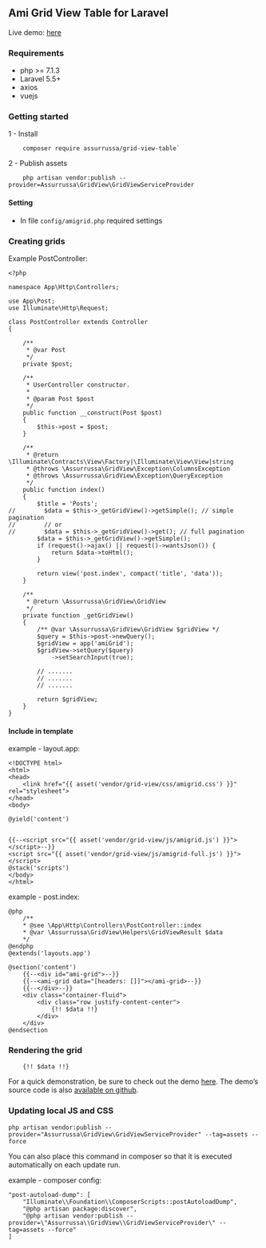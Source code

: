 ## Ami Grid View Table for Laravel

Live demo: [here](http://grid-view-table.herokuapp.com)

### Requirements

- php >= 7.1.3
- Laravel 5.5+
- axios
- vuejs

### Getting started

1 - Install
```
    composer require assurrussa/grid-view-table`
```

2 - Publish assets
```
    php artisan vendor:publish --provider=Assurrussa\GridView\GridViewServiceProvider
```

#### Setting
* In file `config/amigrid.php` required settings

### Creating grids

Example PostController:
```
<?php

namespace App\Http\Controllers;

use App\Post;
use Illuminate\Http\Request;

class PostController extends Controller
{

    /**
     * @var Post
     */
    private $post;

    /**
     * UserController constructor.
     *
     * @param Post $post
     */
    public function __construct(Post $post)
    {
        $this->post = $post;
    }

    /**
     * @return \Illuminate\Contracts\View\Factory|\Illuminate\View\View|string
     * @throws \Assurrussa\GridView\Exception\ColumnsException
     * @throws \Assurrussa\GridView\Exception\QueryException
     */
    public function index()
    {
        $title = 'Posts';
//        $data = $this->_getGridView()->getSimple(); // simple pagination
//        // or 
//        $data = $this->_getGridView()->get(); // full pagination
        $data = $this->_getGridView()->getSimple();
        if (request()->ajax() || request()->wantsJson()) {
            return $data->toHtml();
        }

        return view('post.index', compact('title', 'data'));
    }

    /**
     * @return \Assurrussa\GridView\GridView
     */
    private function _getGridView()
    {
        /** @var \Assurrussa\GridView\GridView $gridView */
        $query = $this->post->newQuery();
        $gridView = app('amiGrid');
        $gridView->setQuery($query)
            ->setSearchInput(true);

        // .......
        // .......
        // .......

        return $gridView;
    }
}
```

#### Include in template

example - layout.app:
```
<!DOCTYPE html>
<html>
<head>
    <link href="{{ asset('vendor/grid-view/css/amigrid.css') }}" rel="stylesheet">
</head>
<body>

@yield('content')


{{--<script src="{{ asset('vendor/grid-view/js/amigrid.js') }}"></script>--}}
<script src="{{ asset('vendor/grid-view/js/amigrid-full.js') }}"></script>
@stack('scripts')
</body>
</html>
```

example - post.index:
```
@php
    /**
    * @see \App\Http\Controllers\PostController::index
    * @var \Assurrussa\GridView\Helpers\GridViewResult $data
    */
@endphp
@extends('layouts.app')

@section('content')
    {{--<div id="ami-grid">--}}
    {{--<ami-grid data="[headers: []]"></ami-grid>--}}
    {{--</div>--}}
    <div class="container-fluid">
        <div class="row justify-content-center">
            {!! $data !!}
        </div>
    </div>
@endsection
```

### Rendering the grid

``` 
    {!! $data !!}
```
For a quick demonstration, be sure to check out the demo [here](http://grid-view-table.herokuapp.com). The demo’s source code is also [available on github](https://github.com/assurrussa/grid-view-table-app).

### Updating local JS and CSS

```
php artisan vendor:publish --provider="Assurrussa\GridView\GridViewServiceProvider" --tag=assets --force
```
You can also place this command in composer so that it is executed automatically on each update run.

example - composer config:
```
"post-autoload-dump": [
    "Illuminate\\Foundation\\ComposerScripts::postAutoloadDump",
    "@php artisan package:discover",
    "@php artisan vendor:publish --provider=\"Assurrussa\\GridView\\GridViewServiceProvider\" --tag=assets --force"
]
```